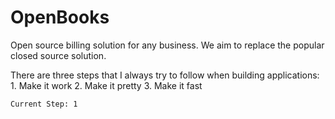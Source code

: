 OpenBooks
=========
Open source billing solution for any business. We aim to replace the popular closed source solution.

There are three steps that I always try to follow when building applications:
    1. Make it work
    2. Make it pretty
    3. Make it fast
    
    Current Step: 1
